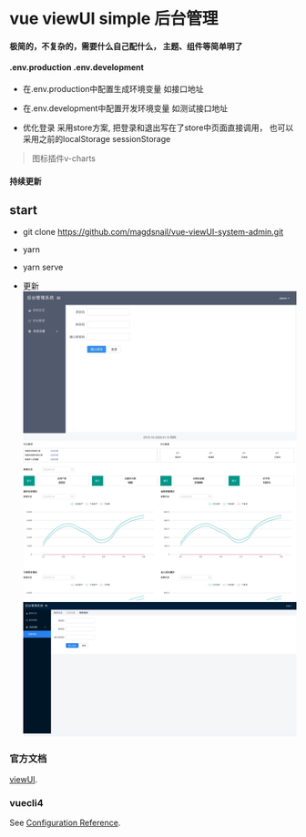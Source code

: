 # vue viewUI simple 后台管理
#### 极简的，不复杂的，需要什么自己配什么， 主题、组件等简单明了
#### .env.production .env.development
+ 在.env.production中配置生成环境变量 如接口地址
- 在.env.development中配置开发环境变量 如测试接口地址

+ 优化登录 采用store方案, 把登录和退出写在了store中页面直接调用， 也可以采用之前的localStorage sessionStorage

> 图标插件v-charts

#### 持续更新
## start
+ git clone https://github.com/magdsnail/vue-viewUI-system-admin.git
+ yarn
+ yarn serve

+   更新
![show](https://github.com/magdsnail/vue-viewUI-admin/blob/master/images/1.jpg)
![show](https://github.com/magdsnail/vue-viewUI-admin/blob/master/images/2.jpg)
![show](https://github.com/magdsnail/vue-viewUI-admin/blob/master/images/3.jpg)

### 官方文档
[viewUI](https://www.iviewui.com/).

### vuecli4
See [Configuration Reference](https://cli.vuejs.org/config/).
